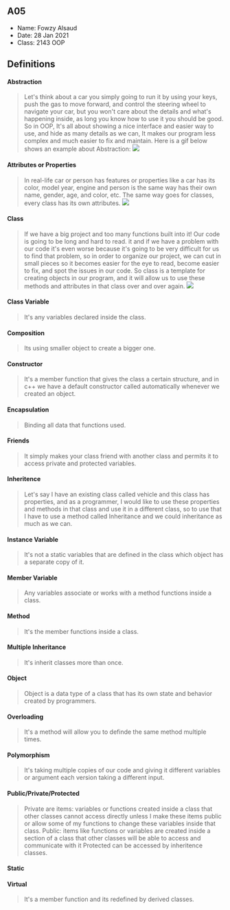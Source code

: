## A05

- Name: Fowzy Alsaud
- Date: 28 Jan 2021
- Class: 2143 OOP

## Definitions

#### Abstraction
> Let's think about a car you simply going to run it by using your keys, push the gas to move forward, and control the steering wheel to navigate your car, but you won't care about the details and what's happening inside, as long you know how to use it you should be good. So in OOP, It's all about showing a nice interface and easier way to use, and hide as many details as we can, It makes our program less complex and much easier to fix and maintain. Here is a gif below shows an example about Abstraction: 
><img src="http://2.bp.blogspot.com/-ZD17G36n6PU/VgWQA5ztiUI/AAAAAAAAACw/cbcsFbjKHgs/s640/abstraction.gif">

#### Attributes or Properties
> In real-life car or person has features or properties like a car has its color, model year, engine and person is the same way has their own name, gender, age, and color, etc. The same way goes for classes, every class has its own attributes.
><img src="https://todaypoints.azurewebsites.net/wp-content/uploads/2016/04/oopConcept-Image.png">

#### Class
> If we have a big project and too many functions built into it! Our code is going to be long and hard to read. it and if we have a problem with our code it's even worse because it's going to be very difficult for us to find that problem, so in order to organize our project, we can cut in small pieces so it becomes easier for the eye to read, become easier to fix, and spot the issues in our code. So class is a template for creating objects in our program, and it will allow us to use these methods and attributes in that class over and over again.
><img src="https://javatutorial.net/wp-content/uploads/2014/11/class-object-featured-image.png">

#### Class Variable
> It's any variables declared inside the class.

#### Composition
> Its using smaller object to create a bigger one.

#### Constructor
> It's a member function that gives the class a certain structure, and in c++ we have a default constructor called automatically whenever we created an object.

#### Encapsulation
> Binding all data that functions used.

#### Friends
> It simply makes your class friend with another class and permits it to access private and protected variables.

#### Inheritence
> Let's say I have an existing class called vehicle and this class has properties, and as a programmer, I would like to use these properties and methods in that class and use it in a different class, so to use that I have to use a method called Inheritance and we could inheritance as much as we can.

#### Instance Variable
> It's not a static variables that are defined in the class which object has a separate copy of it.

#### Member Variable
> Any variables associate or works with a method functions inside a class.

#### Method
> It's the member functions inside a class. 

#### Multiple Inheritance
> It's inherit classes more than once.

#### Object
> Object is a data type of a class that has its own state and behavior created by programmers.
#### Overloading
> It's a method will allow you to definde the same method multiple times.

#### Polymorphism
> It's taking multiple copies of our code and giving it different variables or argument 
each version taking a different input. 
#### Public/Private/Protected
> Private are items: variables or functions created inside a class that other classes cannot access directly unless I make these items public or allow some of my functions to change these variables inside that class.
Public: items like functions or variables are created inside a section of a class that other classes will be able to access and communicate with it
Protected can be accessed by inheritence classes.

#### Static
>
#### Virtual
> It's a member function and its redefined by derived classes.
